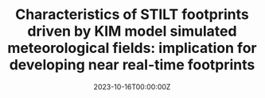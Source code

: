 ---
title: 'Characteristics of STILT footprints driven by KIM model simulated meteorological fields: implication for developing near real-time footprints'

authors:
  - Samuel Takele Kenea 
  - Haeyoung Lee
  - Sangwon Joo
  - Miloslav Belorid
  - Shanlan Li
  - Lev D. Labzovskii
  - PSH

date: '2023-10-16T00:00:00Z'
publishDate: '2023-10-16T00:00:00Z'
publication_types: ['2']

publication: '*Asian Journal of Atmospheric Environment, 17(1)*'
publication_short: 

abstract: ''

tags:
  - 

featured: false

links:
  - name: Paper
    url: https://doi.org/10.1007/s44273-023-00016-7
---
